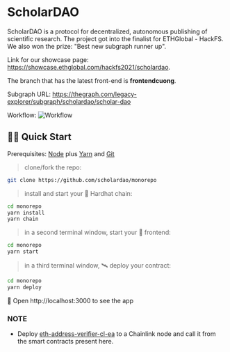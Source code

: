 # ScholarDAO

ScholarDAO is a protocol for decentralized, autonomous publishing of scientific research. The project got into the finalist for ETHGlobal - HackFS. We also won the prize: "Best new subgraph runner up". 

Link for our showcase page: https://showcase.ethglobal.com/hackfs2021/scholardao. 

The branch that has the latest front-end is **frontendcuong**.

Subgraph URL: https://thegraph.com/legacy-explorer/subgraph/scholardao/scholar-dao

Workflow:
![Workflow](./assets/workflow1.png)

## 🏄‍♂️ Quick Start

Prerequisites: [Node](https://nodejs.org/en/download/) plus [Yarn](https://classic.yarnpkg.com/en/docs/install/) and [Git](https://git-scm.com/downloads)

> clone/fork the repo:

```bash
git clone https://github.com/scholardao/monorepo
```

> install and start your 👷‍ Hardhat chain:

```bash
cd monorepo
yarn install
yarn chain
```

> in a second terminal window, start your 📱 frontend:

```bash
cd monorepo
yarn start
```

> in a third terminal window, 🛰 deploy your contract:

```bash
cd monorepo
yarn deploy
```


📱 Open http://localhost:3000 to see the app

### NOTE

- Deploy [eth-address-verifier-cl-ea](https://github.com/rajdeepbh/eth-address-verifier-cl-ea) to a Chainlink node and call it from the smart contracts present here.

